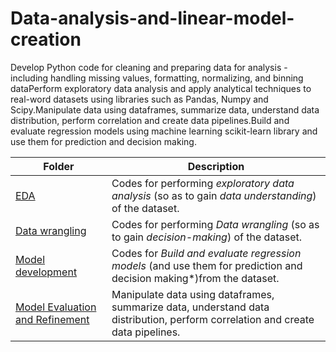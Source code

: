 # Data-analysis-and-linear-model-creation
Develop Python code for cleaning and preparing data for analysis - including handling missing values, formatting, normalizing, and binning dataPerform exploratory data analysis and apply analytical techniques to real-word datasets using libraries such as Pandas, Numpy and Scipy.Manipulate data using dataframes, summarize data, understand data distribution, perform correlation and create data pipelines.Build and evaluate regression models using machine learning scikit-learn library and use them for prediction and decision making.


Folder | Description
---|---
[EDA](https://github.com/Nizamdeen-Mohamed/Data-analysis-and-linear-model-creation-Project/blob/main/Exploratory_data_analysis-cars.ipynb) | Codes for performing *exploratory data analysis* (so as to gain *data understanding*) of the dataset.
[Data wrangling](https://github.com/Nizamdeen-Mohamed/Data-analysis-and-linear-model-creation-Project/blob/main/Data-Wrangling%20-%20cars.ipynb) | Codes for performing *Data wrangling* (so as to gain *decision-making*) of the dataset.
[Model development](https://github.com/Nizamdeen-Mohamed/Data-analysis-and-linear-model-creation-Project/blob/main/Model-Development%20-%20cars.ipynb) | Codes for  *Build and evaluate regression models* (and use them for prediction and decision making*)from the dataset.
[Model Evaluation and Refinement](https://github.com/Nizamdeen-Mohamed/Data-analysis-and-linear-model-creation-Project/blob/main/Model_Evaluation_and_Refinement%20-%20cars.ipynb) | Manipulate data using dataframes, summarize data, understand data distribution, perform correlation and create data pipelines.
